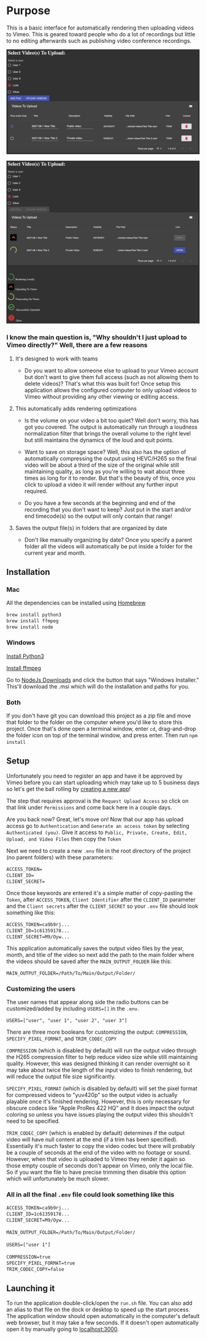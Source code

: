 # Purpose

This is a basic interface for automatically rendering then uploading videos to Vimeo. This is geared toward people who do a lot of recordings but little to no editing afterwards such as publishing video conference recordings.

![Selection View](readme-images/preparing.png?raw=true)

![Uploading View](readme-images/uploading.png?raw=true)

### I know the main question is, "Why shouldn't I just upload to Vimeo directly?" Well, there are a few reasons

1. It's designed to work with teams

    - Do you want to allow someone else to upload to your Vimeo account but don't want to give them full access (such as not allowing them to delete videos)? That's what this was built for! Once setup this application allows the configured computer to only upload videos to Vimeo without providing any other viewing or editing access.

2. This automatically adds rendering optimizations

    - Is the volume on your video a bit too quiet? Well don't worry, this has got you covered. The output is automatically run through a loudness normalization filter that brings the overall volume to the right level but still maintains the dynamics of the loud and quit points.

    - Want to save on storage space? Well, this also has the option of automatically compressing the output using HEVC/H265 so the final video will be about a third of the size of the original while still maintaining quality, as long as you're willing to wait about three times as long for it to render. But that's the beauty of this, once you click to upload a video it will render without any further input required.

    - Do you have a few seconds at the beginning and end of the recording that you don't want to keep? Just put in the start and/or end timecode(s) so the output will only contain that range!

3. Saves the output file(s) in folders that are organized by date

    - Don't like manually organizing by date? Once you specify a parent folder all the videos will automatically be put inside a folder for the current year and month.

## Installation

### Mac

All the dependencies can be installed using [Homebrew](https://brew.sh/)

```shell
brew install python3
brew install ffmpeg
brew install node
```

### Windows

[Install Python3](https://installpython3.com/windows/)

[Install ffmpeg](https://www.wikihow.com/Install-FFmpeg-on-Windows)

Go to [NodeJs Downloads](https://nodejs.org/en/download/) and click the button that says "Windows Installer."
This'll download the .msi which will do the installation and paths for you.

### Both

If you don't have git you can download this project as a zip file and move that folder to the folder on the computer where you'd like to store this project. Once that's done open a terminal window, enter `cd`, drag-and-drop the folder icon on top of the terminal window, and press enter. Then run `npm install`

## Setup

Unfortunately you need to register an app and have it be approved by Vimeo before you can start uploading which may take up to 5 business days so let's get the ball rolling by [creating a new app](https://developer.vimeo.com/apps/new)!

The step that requires approval is the `Request Upload Access` so click on that link under `Permissions` and come back here in a couple days.

Are you back now? Great, let's move on!
Now that our app has upload access go to `Authentication` and `Generate an access token` by selecting `Authenticated (you)`. Give it access to `Public, Private, Create, Edit, Upload, and Video Files` then copy the `Token`

Next we need to create a new `.env` file in the root directory of the project (no parent folders) with these parameters:

```env
ACCESS_TOKEN=
CLIENT_ID=
CLIENT_SECRET=
```

Once those keywords are entered it's a simple matter of copy-pasting the `Token`, after `ACCESS_TOKEN`, `Client Identifier` after the `CLIENT_ID` parameter and the `Client secrets` after the `CLIENT_SECRET` so your `.env` file should look something like this:

```env
ACCESS_TOKEN=ca9b9rj...
CLIENT_ID=1c61359178...
CLIENT_SECRET=M9/Oyw...
```

This application automatically saves the output video files by the year, month, and title of the video so next add the path to the main folder where the videos should be saved after the `MAIN_OUTPUT_FOLDER` like this:

```env
MAIN_OUTPUT_FOLDER=/Path/To/Main/Output/Folder/
```

### Customizing the users

The user names that appear along side the radio buttons can be customized/added by including `USERS=[]` in the `.env`.

```env
USERS=["user", "user 1", "user 2", "user 3"]
```

There are three more booleans for customizing the output: `COMPRESSION`, `SPECIFY_PIXEL_FORMAT`, and `TRIM_CODEC_COPY`

`COMPRESSION` (which is disabled by default) will run the output video through the H265 compression filter to help reduce video size while still maintaining quality. However, this was designed thinking it can render overnight so it may take about twice the length of the input video to finish rendering, but will reduce the output file size significantly.

`SPECIFY_PIXEL_FORMAT` (which is disabled by default) will set the pixel format for compressed videos to "yuv420p" so the output video is actually playable once it's finished rendering. However, this is only necessary for obscure codecs like "Apple ProRes 422 HQ" and it does impact the output coloring so unless you have issues playing the output video this shouldn't need to be specified.

`TRIM_CODEC_COPY` (which is enabled by default) determines if the output video will have null content at the end (if a trim has been specified). Essentially it's much faster to copy the video codec but there will probably be a couple of seconds at the end of the video with no footage or sound. However, when that video is uploaded to Vimeo they render it again so those empty couple of seconds don't appear on Vimeo, only the local file. So if you want the file to have precise trimming then disable this option which will unfortunately be much slower.

### All in all the final `.env` file could look something like this

```env
ACCESS_TOKEN=ca9b9rj...
CLIENT_ID=1c61359178...
CLIENT_SECRET=M9/Oyw...

MAIN_OUTPUT_FOLDER=/Path/To/Main/Output/Folder/

USERS=["user 1"]

COMPRESSION=true
SPECIFY_PIXEL_FORMAT=true
TRIM_CODEC_COPY=false
```

## Launching it

To run the application double-click/open the `run.sh` file. You can also add an alias to that file on the dock or desktop to speed up the start process. The application window should open automatically in the computer's default web browser, but it may take a few seconds. If it doesn't open automatically open it by manually going to [localhost:3000](http://localhost:3000/).
